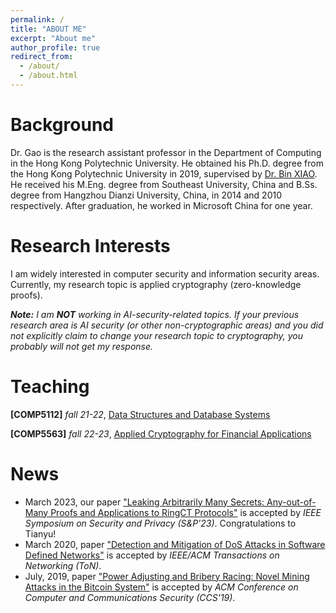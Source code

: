 ```yaml
---
permalink: /
title: "ABOUT ME"
excerpt: "About me"
author_profile: true
redirect_from: 
  - /about/
  - /about.html
---
```


Background
======

Dr. Gao is the research assistant professor in the Department of Computing in the Hong Kong Polytechnic University. He obtained his Ph.D. degree from the Hong Kong Polytechnic University in 2019, supervised by [Dr. Bin XIAO](https://www4.comp.polyu.edu.hk/~csbxiao/). He received his M.Eng. degree from Southeast University, China and B.Ss. degree from Hangzhou Dianzi University, China, in 2014 and 2010 respectively. After graduation, he worked in Microsoft China for one year.

Research Interests
======
I am widely interested in computer security and information security areas. Currently, my research topic is applied cryptography (zero-knowledge proofs).

_**Note:** I am **NOT** working in AI-security-related topics. If your previous research area is AI security (or other non-cryptographic areas) and you did not explicitly claim to change your research topic to cryptography, you probably will not get my response._

Teaching
======
**[COMP5112]** _fall 21-22_, [Data Structures and Database Systems](https://www.polyu.edu.hk/comp/docdrive/tpg/subject/COMP5112.pdf)

**[COMP5563]** _fall 22-23_, [Applied Cryptography for Financial Applications](https://www.polyu.edu.hk/comp/docdrive/tpg/subject/COMP5563.pdf)

News
======
<!--
- RA Opportunity: Research assistant positions are vailable for year-4 undergraduate students and graduate students, with salary HKD13,050 - HKD18,000/month in the areas of applied cryptography, zero-knowledge proofs. ["Apply Now!"](shanggao@comp.polyu.edu.hk)
-->
- March 2023, our paper ["Leaking Arbitrarily Many Secrets: Any-out-of-Many Proofs and Applications to RingCT Protocols"](https://www4.comp.polyu.edu.hk/~shanggao/publications/Leaking_Arbitrarily_Many_Secrets_Any_out_of_Many_Proofs_and_Applications_to_RingCT_Protocols.pdf) is accepted by _IEEE Symposium on Security and Privacy (S&P'23)_. Congratulations to Tianyu!
- March 2020, paper ["Detection and Mitigation of DoS Attacks in Software Defined Networks"](https://www4.comp.polyu.edu.hk/~shanggao/publications/Detection_and_Mitigation_of_DoS_Attacks_in_Software_Defined_Networks.pdf) is accepted by _IEEE/ACM Transactions on Networking (ToN)_.
- July, 2019, paper ["Power Adjusting and Bribery Racing: Novel Mining Attacks in the Bitcoin System"](https://www4.comp.polyu.edu.hk/~shanggao/publications/Power_Adjusting_and_Bribery_Racing_Novel_Mining_Attacks_in_the_Bitcoin_System.pdf) is accepted by _ACM Conference on Computer and Communications Security (CCS'19)_.
